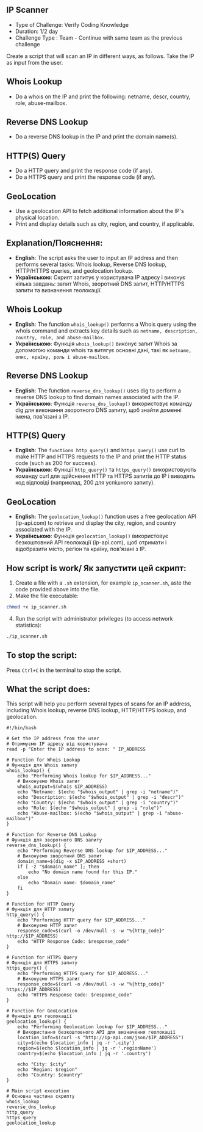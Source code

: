 ## IP Scanner
- Type of Challenge: Verify Coding Knowledge
- Duration: 1/2 day
- Challenge Type : Team - Continue with same team as the previous challenge

Create a script that will scan an IP in different ways, as follows. Take the IP as input from the user.

## Whois Lookup
- Do a whois on the IP and print the following: netname, descr, country, role, abuse-mailbox.
## Reverse DNS Lookup
- Do a reverse DNS lookup in the IP and print the domain name(s).
## HTTP(S) Query
- Do a HTTP query and print the response code (if any).
- Do a HTTPS query and print the response code (if any).
## GeoLocation
- Use a geolocation API to fetch additional information about the IP's physical location.
- Print and display details such as city, region, and country, if applicable.
  

## Explanation/Пояснення:

- **English**: The script asks the user to input an IP address and then performs several tasks: Whois lookup, Reverse DNS lookup, HTTP/HTTPS queries, and geolocation lookup.
- **Українською**: Скрипт запитує у користувача IP адресу і виконує кілька завдань: запит Whois, зворотний DNS запит, HTTP/HTTPS запити та визначення геолокації.

## Whois Lookup
- **English**: The function ```whois_lookup()``` performs a Whois query using the whois command and extracts key details such as ```netname, description, country, role, and abuse-mailbox```.
- **Українською**: Функція ```whois_lookup()``` виконує запит Whois за допомогою команди whois та витягує основні дані, такі як ```netname, опис, країну, роль і abuse-mailbox```.

## Reverse DNS Lookup
- **English**: The function ```reverse_dns_lookup()``` uses dig to perform a reverse DNS lookup to find domain names associated with the IP.
- **Українською**: Функція ```reverse_dns_lookup()``` використовує команду dig для виконання зворотного DNS запиту, щоб знайти доменні імена, пов'язані з IP.

## HTTP(S) Query
- **English**: The ```functions http_query()``` and ```https_query()``` use curl to make HTTP and HTTPS requests to the IP and print the HTTP status code (such as 200 for success).
- **Українською**: Функції ```http_query()``` та ```https_query()``` використовують команду curl для здійснення HTTP та HTTPS запитів до IP і виводять код відповіді (наприклад, 200 для успішного запиту).

## GeoLocation
- **English**: The ```geolocation_lookup()``` function uses a free geolocation API (ip-api.com) to retrieve and display the city, region, and country associated with the IP.
- **Українською**: Функція ```geolocation_lookup()``` використовує безкоштовний API геолокації (ip-api.com), щоб отримати і відобразити місто, регіон та країну, пов'язані з IP.


## How script is work/ Як запустити цей скрипт:
1. Create a file with a ```.sh``` extension, for example ```ip_scanner.sh```, aste the code provided above into the file.
2. Make the file executable:
    
```bash
chmod +x ip_scanner.sh
```

4. Run the script with administrator privileges (to access network statistics):
 
```bash
./ip_scanner.sh
```

## To stop the script:
Press ```Ctrl+C``` in the terminal to stop the script.

## What the script does:
This script will help you perform several types of scans for an IP address, including Whois lookup, reverse DNS lookup, HTTP/HTTPS lookup, and geolocation.

```
#!/bin/bash

# Get the IP address from the user
# Отримуємо IP адресу від користувача
read -p "Enter the IP address to scan: " IP_ADDRESS

# Function for Whois Lookup
# Функція для Whois запиту
whois_lookup() {
    echo "Performing Whois lookup for $IP_ADDRESS..."
    # Виконуємо Whois запит
    whois_output=$(whois $IP_ADDRESS)
    echo "Netname: $(echo "$whois_output" | grep -i "netname")"
    echo "Description: $(echo "$whois_output" | grep -i "descr")"
    echo "Country: $(echo "$whois_output" | grep -i "country")"
    echo "Role: $(echo "$whois_output" | grep -i "role")"
    echo "Abuse-mailbox: $(echo "$whois_output" | grep -i "abuse-mailbox")"
}

# Function for Reverse DNS Lookup
# Функція для зворотного DNS запиту
reverse_dns_lookup() {
    echo "Performing Reverse DNS lookup for $IP_ADDRESS..."
    # Виконуємо зворотний DNS запит
    domain_name=$(dig -x $IP_ADDRESS +short)
    if [ -z "$domain_name" ]; then
        echo "No domain name found for this IP."
    else
        echo "Domain name: $domain_name"
    fi
}

# Function for HTTP Query
# Функція для HTTP запиту
http_query() {
    echo "Performing HTTP query for $IP_ADDRESS..."
    # Виконуємо HTTP запит
    response_code=$(curl -o /dev/null -s -w "%{http_code}" http://$IP_ADDRESS)
    echo "HTTP Response Code: $response_code"
}

# Function for HTTPS Query
# Функція для HTTPS запиту
https_query() {
    echo "Performing HTTPS query for $IP_ADDRESS..."
    # Виконуємо HTTPS запит
    response_code=$(curl -o /dev/null -s -w "%{http_code}" https://$IP_ADDRESS)
    echo "HTTPS Response Code: $response_code"
}

# Function for GeoLocation
# Функція для геолокації
geolocation_lookup() {
    echo "Performing Geolocation lookup for $IP_ADDRESS..."
    # Використання безкоштовного API для визначення геолокації
    location_info=$(curl -s "http://ip-api.com/json/$IP_ADDRESS")
    city=$(echo $location_info | jq -r '.city')
    region=$(echo $location_info | jq -r '.regionName')
    country=$(echo $location_info | jq -r '.country')
    
    echo "City: $city"
    echo "Region: $region"
    echo "Country: $country"
}

# Main script execution
# Основна частина скрипту
whois_lookup
reverse_dns_lookup
http_query
https_query
geolocation_lookup

```
